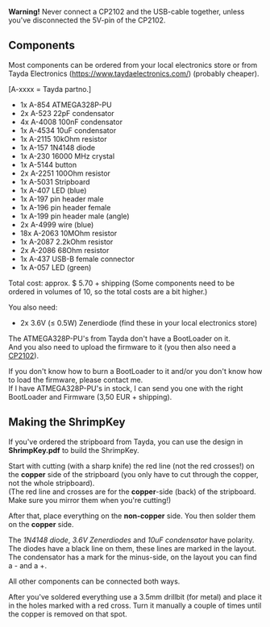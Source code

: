 ﻿**Warning!**
Never connect a CP2102 and the USB-cable together,
unless you've disconnected the 5V-pin of the CP2102.

Components
----------

Most components can be ordered from your local electronics store or from Tayda Electronics (https://www.taydaelectronics.com/) (probably cheaper).

[A-xxxx = Tayda partno.]

* 1x  A-854	ATMEGA328P-PU
* 2x  A-523	22pF condensator
* 4x  A-4008	100nF condensator
* 1x  A-4534	10uF condensator
* 1x  A-2115	10kOhm resistor
* 1x  A-157	1N4148 diode
* 1x  A-230	16000 MHz crystal
* 1x  A-5144	button
* 2x  A-2251	100Ohm resistor
* 1x  A-5031	Stripboard
* 1x  A-407	LED (blue)
* 1x  A-197	pin header male
* 1x  A-196	pin header female
* 1x  A-199	pin header male (angle)
* 2x  A-4999	wire (blue)
* 18x A-2063	10MOhm resistor
* 1x  A-2087	2.2kOhm resistor
* 2x  A-2086	68Ohm resistor
* 1x  A-437	USB-B female connector
* 1x  A-057	LED (green)

Total cost: approx. $ 5.70 + shipping (Some components need to be ordered in volumes of 10, so the total costs are a bit higher.)

You also need:
* 2x 		3.6V (≤ 0.5W) Zenerdiode (find these in your local electronics store)


The ATMEGA328P-PU's from Tayda don't have a BootLoader on it.  
And you also need to upload the firmware to it (you then also need a [CP2102](http://www.aliexpress.com/item/New-Shop-Sale-5pcs-lot-CP2102-Serial-Converter-USB-2-0-To-TTL-UART-6PIN-Module/623537804.html)).

If you don't know how to burn a BootLoader to it and/or you don't know how to load the firmware, please contact me.  
If I have ATMEGA328P-PU's in stock, I can send you one with the right BootLoader and Firmware (3,50 EUR + shipping).


Making the ShrimpKey
--------------------

If you've ordered the stripboard from Tayda, you can use the design in **ShrimpKey.pdf** to build the ShrimpKey.

Start with cutting (with a sharp knife) the red line (not the red crosses!) on the **copper** side of the stripboard (you only have to cut through the copper, not the whole stripboard).  
(The red line and crosses are for the **copper**-side (back) of the stripboard. Make sure you mirror them when you're cutting!)

After that, place everything on the **non-copper** side. You then solder them on the **copper** side.

The *1N4148 diode*, *3.6V Zenerdiodes* and *10uF condensator* have polarity.  
The diodes have a black line on them, these lines are marked in the layout.  
The condensator has a mark for the minus-side, on the layout you can find a - and a +.

All other components can be connected both ways.

After you've soldered everything use a 3.5mm drillbit (for metal) and place it in the holes marked with a red cross. Turn it manually a couple of times until the copper is removed on that spot.

